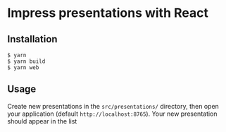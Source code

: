 # Impress presentations with React


## Installation

```
$ yarn
$ yarn build
$ yarn web
```


## Usage
Create new presentations in the `src/presentations/` directory, then open your
application (default `http://localhost:8765`). Your new presentation should
appear in the list
